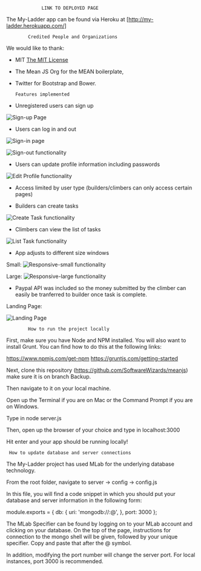 
                 LINK TO DEPLOYED PAGE	  		 	    

The My-Ladder app can be found via Heroku at [http://my-ladder.herokuapp.com/]
							
            Credited People and Organizations 		    

We would like to thank:

- MIT [The MIT License](LICENSE.md)
- The Mean JS Org for the MEAN boilerplate,
- Twitter for Bootstrap and Bower.
	
	  Features implemented            		    
													
- Unregistered users can sign up

![Sign-up Page](http://seanboisselle.com/files/Signup.png "Sign-up Page Screenshot")

- Users can log in and out

![Sign-in page](http://seanboisselle.com/files/Signin.png "Sign-in Page Screenshot")

![Sign-out functionality](http://seanboisselle.com/files/Signout.png "Sign-out functionality Screenshot")

- Users can update profile information including passwords

![Edit Profile functionality](http://seanboisselle.com/files/EditProfile.png "Edit Profile")

- Access limited by user type (builders/climbers can only access certain pages)

- Builders can create tasks

![Create Task functionality](http://seanboisselle.com/files/CreateTask.png "Create Task Functionality")

- Climbers can view the list of tasks

![List Task functionality](http://seanboisselle.com/files/TaskList.png "List Task Functionality")

- App adjusts to different size windows

Small:
![Responsive-small functionality](http://seanboisselle.com/files/ResponsiveSmall.png "Responsive Large")

Large:
![Responsive-large functionality](http://seanboisselle.com/files/ResponsiveLarge.png "Responsive Large")

- Paypal API was included so the money submitted by the climber can easily be tranferred to builder once task is complete.


Landing Page:

![Landing Page](http://seanboisselle.com/files/landing.png "Landing Page Screenshot")

														
            How to run the project locally			    
													

First, make sure you have Node and NPM installed. You will also
want to install Grunt. You can find how to do this at the following links:

https://www.npmjs.com/get-npm
https://gruntjs.com/getting-started

Next, clone this repository (https://github.com/SoftwareWizards/meanjs) make sure it is on branch Backup.

Then navigate to it on your local machine.

Open up the Terminal if you are on Mac or the Command Prompt if you are on Windows.

Type in node server.js

Then, open up the browser of your choice and type in localhost:3000

Hit enter and your app should be running locally!
														
   	 How to update database and server connections      														
The My-Ladder project has used MLab for the underlying database technology.

From the root folder, navigate to server -> config -> config.js

In this file, you will find a code snippet in which you should put your database and server information in
the following form:

module.exports = {
  db: {
    uri: 'mongodb://<database username>:<database password>@<Mlab Specifier>',
  },
  port: 3000
};

The MLab Specifier can be found by logging on to your MLab account and clicking on your database.
On the top of the page, instructions for connection to the mongo shell will be given, followed by
your unique specifier. Copy and paste that after the @ symbol.

In addition, modifying the port number will change the server port.
For local instances, port 3000 is recommended.




